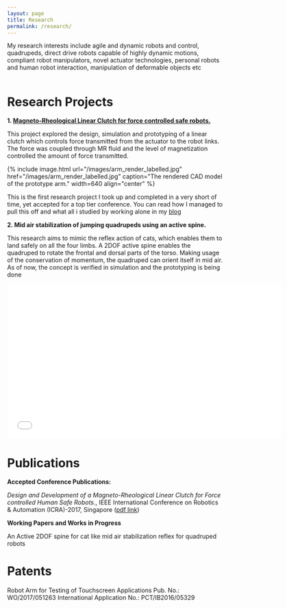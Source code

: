 ```yaml
---
layout: page
title: Research
permalink: /research/
---
```


My research interests include agile and dynamic robots and control, quadrupeds, direct drive robots capable of highly dynamic motions, compliant robot manipulators, novel actuator technologies, personal robots and human robot interaction, manipulation of deformable objects etc


<hr style="clear:both;visibility: hidden;" />  


# Research Projects

**1. [Magneto-Rheological Linear Clutch for force controlled safe robots.](http://achuwilson.github.io/blog/2016/09/how_i_wrote_research_paper_in_30_days/)**

This project explored the design, simulation and prototyping of a linear clutch which controls force transmitted from the actuator to the robot links.  The force was coupled through MR fluid and the level of magnetization controlled the amount of force transmitted.


{% include image.html url="/images/arm_render_labelled.jpg" href="/images/arm_render_labelled.jpg" caption="The rendered CAD model of the prototype arm."  width=640 align="center" %}

 This is the first research project I took up and completed in a very short of time, yet accepted for a top tier conference. You can read how I managed to pull this off and what all i studied by working alone in my [blog](http://achuwilson.github.io/blog/2016/09/how_i_wrote_research_paper_in_30_days/)




**2. Mid air stabilization of jumping quadrupeds using an active spine.**

This research aims to mimic the reflex action of cats, which enables them to land safely on all the four limbs. A 2DOF active spine enables  the quadruped to rotate the frontal and dorsal parts of the torso. Making usage of the conservation of momentum, the quadruped can orient itself in mid air. As of now, the concept is verified in simulation and the prototyping is being done

<iframe src='//gifs.com/embed/8qyDJj' frameborder='0' scrolling='no' width='640px' height='360px' style='-webkit-backface-visibility: hidden;-webkit-transform: scale(1);' ></iframe>





# Publications


**Accepted Conference Publications:**

*Design and Development of a Magneto-Rheological Linear Clutch for Force controlled Human Safe Robots*., IEEE International Conference on Robotics & Automation (ICRA)-2017, Singapore ([pdf link](https://drive.google.com/open?id=0B1VQQE8L69dvdmtrUjZMck9HOWM))



**Working Papers and Works in Progress**

An Active 2DOF spine for cat like mid air stabilization reflex for quadruped robots




# Patents

Robot Arm for Testing of Touchscreen Applications
Pub. No.: WO/2017/051263
International Application No.: PCT/IB2016/05329
